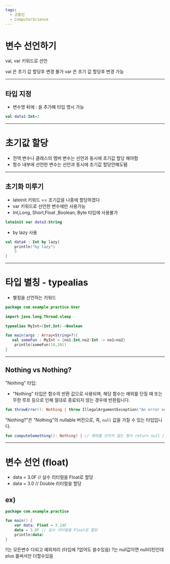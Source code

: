 ```yaml
---
tags:
  - 코틀린
  - ComputerScience
---
```

# 변수 선언하기

val, var 키워드로 선언

val 은 초기 값 할당후 변경 불가
var 은 초기 값 할당후 변경 가능

--------------
## 타입 지정

- 변수명 뒤에 : 을 추가해 타입 명시 가능
```kotlin
val data1:Int=3
```
--------------

# 초기값 할당

- 전역 변수나 클래스의 멤버 변수는 선언과 동시에 초기값 할당 해야함
-  함수 내부에 선언한 변수는 선언과 동시에 초기값 할당안해도됌

-------
## 초기화 미루기

- lateinit 키워드 == 초기값을 나중에 할당하겠다
-  var 키워드로 선언한 변수에만 사용가능
-  Int,Long, Short,Float ,Boolean, Byte 타입에 사용불가

```kotlin
lateinit var data3:String
```

- by lazy 사용
```kotlin
val data4 : Int by lazy{  
    println("by lazy")  
    5  
}
```


--------------------------

# 타입 별칭 - typealias

- 별칭을 선언하는 키워드

```kotlin
package com.example.practice.User  
  
import java.lang.Thread.sleep  
  
typealias MyInt=(Int,Int)->Boolean  
  
fun main(args : Array<String>?){  
   val someFun : MyInt = {no1:Int,no2:Int -> no1>no2}  
    println(someFun(10,20))     
}
```


----------------

## Nothing vs Nothing?

"Nothing" 타입:

- "Nothing" 타입은 함수의 반환 값으로 사용되며, 해당 함수는 예외를 던질 때 또는 무한 루프 등으로 인해 절대로 종료되지 않는 경우에 반환됩니다.

``` kotlin
fun throwError(): Nothing { throw IllegalArgumentException("An error occurred.") }
```


"Nothing?"은 "Nothing"의 nullable 버전으로, 즉, `null` 값을 가질 수 있는 타입입니다.

```kotlin
fun computeSomething(): Nothing? { // 예외를 던지지 않는 함수 return null // 또는 다른 nullable 값 }
```



------

# 변수 선언 (float)

-  data = 3.0F // 실수 리터럴을 Float로 할당
- data = 3.0 // Double 리터럴을 할당

## ex)

``` kotlin
package com.example.practice

fun main() {
    var data: Float = 3.14F
    data = 3.0F // 실수 리터럴을 Float로 할당
    println(data)
}

```

!!는 모든변수 다되고 예외처리 (타입에 ?없어도 쓸수있음)
?는 null값이면 null리턴인데 plus 를써서만 더할수있음
